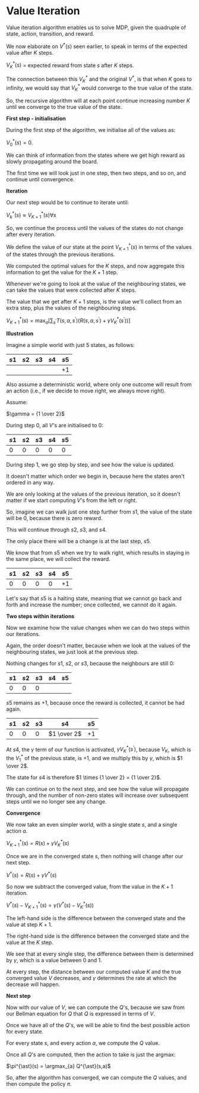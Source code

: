 # Value Iteration

Value iteration algorithm enables us to solve MDP, given the quadruple of state, action, transition, and reward.

We now elaborate on $V^{\ast}(s)$ seen earlier, to speak in terms of the expected value after $K$ steps.

$V^{\ast}_K(s)$ = expected reward from state $s$ after $K$ steps.

The connection between this $V^{\ast}_K$ and the original $V^{\ast}$, is that when $K$ goes to infinity, we would say that $V^{\ast}_K$ would converge to the true value of the state.

So, the recursive algorithm will at each point continue increasing number $K$ until we converge to the true value of the state.

**First step - initialisation**

During the first step of the algorithm, we initialise all of the values as:

$V^{\ast}_0(s) = 0$.

We can think of information from the states where we get high reward as slowly propagating around the board.

The first time we will look just in one step, then two steps, and so on, and continue until convergence.

**Iteration**

Our next step would be to continue to iterate until:

$V_k^{\ast}(s) ≈ V_{K+1}^{\ast}(s) ∀ s$

So, we continue the process until the values of the states do not change after every iteration.

We define the value of our state at the point $V_{K+1}^{\ast}(s)$ in terms of the values of the states through the previous iterations.

We computed the optimal values for the $K$ steps, and now aggregate this information to get the value for the $K+1$ step.

Whenever we're going to look at the value of the neighbouring states, we can take the values that were collected after $K$ steps.

The value that we get after $K+1$ steps, is the value we'll collect from an extra step, plus the values of the neighbouring steps.

$V_{K+1}^{\ast}(s) = \max_{a} [\sum_{s^{\prime}} T(s,a,s^{\prime}) (R(s,a,s^{\prime}) + \gamma V_K^{\ast}(s^{\prime}))]$

**Illustration**

Imagine a simple world with just 5 states, as follows:

| $s1$ | $s2$ | $s3$ | $s4$ | $s5$ |
| ---- | ---- | ---- | ---- | ---- |
|      |      |      |      | $+1$ |

Also assume a deterministic world, where only one outcome will result from an action (i.e., if we decide to move right, we always move right).

Assume:

$\gamma  = {1 \over 2}$

During step $0$, all $V$'s are initialised to $0$:

| $s1$ | $s2$ | $s3$ | $s4$ | $s5$ |
| ---- | ---- | ---- | ---- | ---- |
| $0$  | $0$  | $0$  | $0$  | $0$  |

During step $1$, we go step by step, and see how the value is updated.

It doesn't matter which order we begin in, because here the states aren't ordered in any way.

We are only looking at the values of the previous iteration, so it doesn't matter if we start computing $V$'s from the left or right.

So, imagine we can walk just one step further from $s1$, the value of the state will be $0$, because there is zero reward.

This will continue through $s2$, $s3$, and $s4$.

The only place there will be a change is at the last step, $s5$.

We know that from $s5$ when we try to walk right, which results in staying in the same place, we will collect the reward.

| $s1$ | $s2$ | $s3$ | $s4$ | $s5$ |
| ---- | ---- | ---- | ---- | ---- |
| $0$  | $0$  | $0$  | $0$  | $+1$ |

Let's say that $s5$ is a halting state, meaning that we cannot go back and forth and increase the number; once collected, we cannot do it again.

**Two steps within iterations**

Now we examine how the value changes when we can do two steps within our iterations.

Again, the order doesn't matter, because when we look at the values of the neighbouring states, we just look at the previous step.

Nothing changes for $s1$, $s2$, or $s3$, because the neighbours are still $0$:

| $s1$ | $s2$ | $s3$ | $s4$ | $s5$ |
| ---- | ---- | ---- | ---- | ---- |
| $0$  | $0$  | $0$  |      |      |

$s5$ remains as $+1$, because once the reward is collected, it cannot be had again.

| $s1$ | $s2$ | $s3$ | $s4$        | $s5$ |
| ---- | ---- | ---- | ----------- | ---- |
| $0$  | $0$  | $0$  | $1 \over 2$ | $+1$ |

At $s4$, the $\gamma$ term of our function is activated, $\gamma V_{K}^{\ast}(s^{\prime})$, because $V_K$, which is the $V_{1}^{\ast}$ of the previous state, is $+1$, and we multiply this by $\gamma$, which is $1 \over 2$.

The state for $s4$ is therefore $1 \times {1 \over 2} = {1 \over 2}$.

We can continue on to the next step, and see how the value will propagate through, and the number of non-zero states will increase over subsequent steps until we no longer see any change.

**Convergence**

We now take an even simpler world, with a single state $s$, and a single action $a$.

$V_{K+1}^{\ast}(s) = R(s) + \gamma V_{K}^{\ast}(s)$

Once we are in the converged state $s$, then nothing will change after our next step.

$V^{\ast}(s) = R(s) + \gamma V^{\ast}(s)$

So now we subtract the converged value, from the value in the $K+1$ iteration.

$V^{\ast}(s) - V_{K+1}^{\ast}(s) = \gamma (V^{\ast}(s) - V_{K}^{\ast}(s))$

The left-hand side is the difference between the converged state and the value at step $K+1$.

The right-hand side is the difference between the converged state and the value at the $K$ step.

We see that at every single step, the difference between them is determined by $\gamma$, which is a value between $0$ and $1$.

At every step, the distance between our computed value $K$ and the true converged value $V$ decreases, and $\gamma$ determines the rate at which the decrease will happen.

**Next step**

Now with our value of $V$, we can compute the $Q$'s, because we saw from our Bellman equation for $Q$ that $Q$ is expressed in terms of $V$.

Once we have all of the $Q$'s, we will be able to find the best possible action for every state.

For every state $s$, and every action $a$, we compute the $Q$ value.

Once all $Q$'s are computed, then the action to take is just the argmax:

$\pi^{\ast}(s) = \argmax_{a} Q^{\ast}(s,a)$

So, after the algorithm has converged, we can compute the $Q$ values, and then compute the policy $\pi$.
